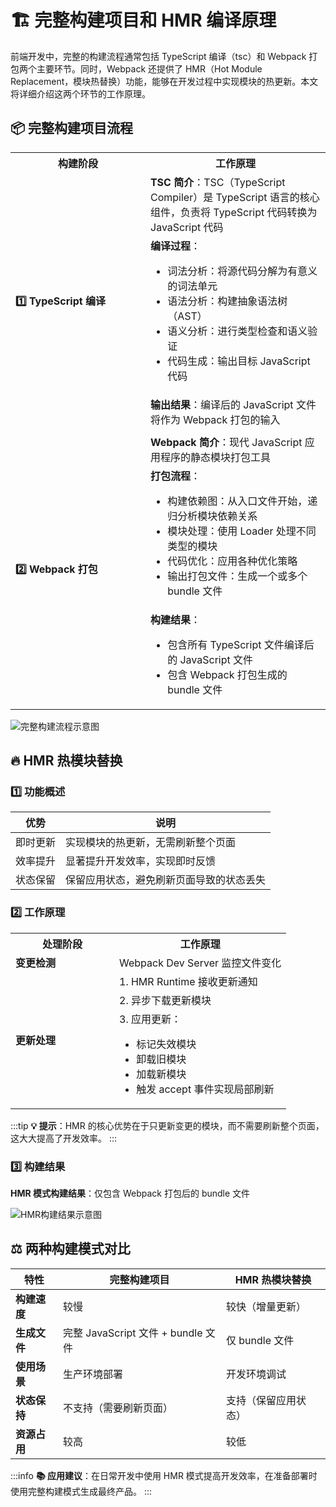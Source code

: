 # 🏗️ 完整构建项目和 HMR 编译原理

前端开发中，完整的构建流程通常包括 TypeScript 编译（tsc）和 Webpack 打包两个主要环节。同时，Webpack 还提供了 HMR（Hot Module Replacement，模块热替换）功能，能够在开发过程中实现模块的热更新。本文将详细介绍这两个环节的工作原理。

## 📦 完整构建项目流程

<table>
  <tr>
    <th width="200">构建阶段</th>
    <th>工作原理</th>
  </tr>
  <tr>
    <td rowspan="4"><b>1️⃣ TypeScript 编译</b></td>
    <td><b>TSC 简介</b>：TSC（TypeScript Compiler）是 TypeScript 语言的核心组件，负责将 TypeScript 代码转换为 JavaScript 代码</td>
  </tr>
  <tr>
    <td><b>编译过程</b>：
      <ul>
        <li>词法分析：将源代码分解为有意义的词法单元</li>
        <li>语法分析：构建抽象语法树（AST）</li>
        <li>语义分析：进行类型检查和语义验证</li>
        <li>代码生成：输出目标 JavaScript 代码</li>
      </ul>
    </td>
  </tr>
  <tr>
    <td><b>输出结果</b>：编译后的 JavaScript 文件将作为 Webpack 打包的输入</td>
  </tr>
  <tr>
    <td></td>
  </tr>
  <tr>
    <td rowspan="4"><b>2️⃣ Webpack 打包</b></td>
    <td><b>Webpack 简介</b>：现代 JavaScript 应用程序的静态模块打包工具</td>
  </tr>
  <tr>
    <td><b>打包流程</b>：
      <ul>
        <li>构建依赖图：从入口文件开始，递归分析模块依赖关系</li>
        <li>模块处理：使用 Loader 处理不同类型的模块</li>
        <li>代码优化：应用各种优化策略</li>
        <li>输出打包文件：生成一个或多个 bundle 文件</li>
      </ul>
    </td>
  </tr>
  <tr>
    <td><b>构建结果</b>：
      <ul>
        <li>包含所有 TypeScript 文件编译后的 JavaScript 文件</li>
        <li>包含 Webpack 打包生成的 bundle 文件</li>
      </ul>
    </td>
  </tr>
</table>

![完整构建流程示意图](/QQ20241202-223842.png)

## 🔥 HMR 热模块替换

### 1️⃣ 功能概述

| 优势     | 说明                                     |
| -------- | ---------------------------------------- |
| 即时更新 | 实现模块的热更新，无需刷新整个页面       |
| 效率提升 | 显著提升开发效率，实现即时反馈           |
| 状态保留 | 保留应用状态，避免刷新页面导致的状态丢失 |

### 2️⃣ 工作原理

<table>
  <tr>
    <th width="150">处理阶段</th>
    <th>工作原理</th>
  </tr>
  <tr>
    <td><b>变更检测</b></td>
    <td>Webpack Dev Server 监控文件变化</td>
  </tr>
  <tr>
    <td rowspan="4"><b>更新处理</b></td>
    <td>1. HMR Runtime 接收更新通知</td>
  </tr>
  <tr>
    <td>2. 异步下载更新模块</td>
  </tr>
  <tr>
    <td>3. 应用更新：
      <ul>
        <li>标记失效模块</li>
        <li>卸载旧模块</li>
        <li>加载新模块</li>
        <li>触发 accept 事件实现局部刷新</li>
      </ul>
    </td>
  </tr>
</table>

:::tip
**💡 提示**：HMR 的核心优势在于只更新变更的模块，而不需要刷新整个页面，这大大提高了开发效率。
:::

### 3️⃣ 构建结果

**HMR 模式构建结果**：仅包含 Webpack 打包后的 bundle 文件

![HMR构建结果示意图](/QQ20241202-224008.png)

## ⚖️ 两种构建模式对比

| 特性         | 完整构建项目                       | HMR 热模块替换       |
| ------------ | ---------------------------------- | -------------------- |
| **构建速度** | 较慢                               | 较快（增量更新）     |
| **生成文件** | 完整 JavaScript 文件 + bundle 文件 | 仅 bundle 文件       |
| **使用场景** | 生产环境部署                       | 开发环境调试         |
| **状态保持** | 不支持（需要刷新页面）             | 支持（保留应用状态） |
| **资源占用** | 较高                               | 较低                 |

:::info
**📚 应用建议**：在日常开发中使用 HMR 模式提高开发效率，在准备部署时使用完整构建模式生成最终产品。
:::

